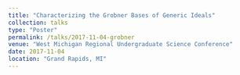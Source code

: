 ```yaml
---
title: "Characterizing the Grobner Bases of Generic Ideals"
collection: talks
type: "Poster"
permalink: /talks/2017-11-04-grobner
venue: "West Michigan Regional Undergraduate Science Conference"
date: 2017-11-04
location: "Grand Rapids, MI"
---
```


<!-- This is a description of your talk, which is a markdown files that can be all markdown-ified like any other post. Yay markdown! -->
